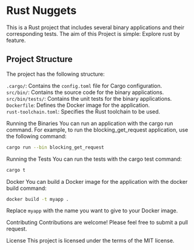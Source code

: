 # Rust Nuggets

This is a Rust project that includes several binary applications and their corresponding tests. The aim of this Project is simple: Explore rust by feature.

## Project Structure

The project has the following structure:

`.cargo/`: Contains the `config.toml` file for Cargo configuration.<br>
`src/bin/`: Contains the source code for the binary applications.<br>
`src/bin/tests/`: Contains the unit tests for the binary applications.<br>
`Dockerfile`: Defines the Docker image for the application.<br>
`rust-toolchain.toml`: Specifies the Rust toolchain to be used.

Running the Binaries
You can run an application with the cargo run command. For example, to run the blocking_get_request application, use the following command:

```bash
cargo run --bin blocking_get_request
```

Running the Tests
You can run the tests with the cargo test command:

```bash
cargo t
```

Docker
You can build a Docker image for the application with the docker build command:

```bash
docker build -t myapp .
```

Replace `myapp` with the name you want to give to your Docker image.

Contributing
Contributions are welcome! Please feel free to submit a pull request.

License
This project is licensed under the terms of the MIT license.
